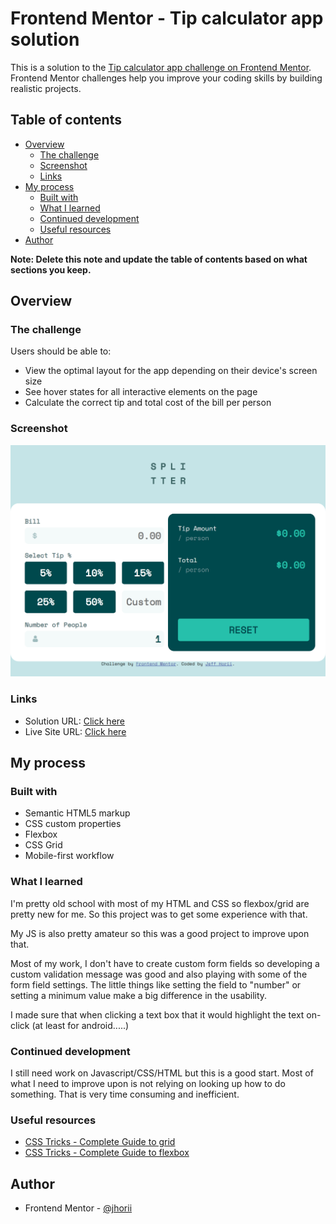 # Frontend Mentor - Tip calculator app solution

This is a solution to the [Tip calculator app challenge on Frontend Mentor](https://www.frontendmentor.io/challenges/tip-calculator-app-ugJNGbJUX). Frontend Mentor challenges help you improve your coding skills by building realistic projects.

## Table of contents

- [Overview](#overview)
  - [The challenge](#the-challenge)
  - [Screenshot](#screenshot)
  - [Links](#links)
- [My process](#my-process)
  - [Built with](#built-with)
  - [What I learned](#what-i-learned)
  - [Continued development](#continued-development)
  - [Useful resources](#useful-resources)
- [Author](#author)

**Note: Delete this note and update the table of contents based on what sections you keep.**

## Overview

### The challenge

Users should be able to:

- View the optimal layout for the app depending on their device's screen size
- See hover states for all interactive elements on the page
- Calculate the correct tip and total cost of the bill per person

### Screenshot

![](images/screenshot.png)

### Links

- Solution URL: [Click here](https://github.com/jhorii/FrontendMentor-TipCalculatorApp)
- Live Site URL: [Click here](https://jhorii.github.io/FrontendMentor-TipCalculatorApp/)

## My process

### Built with

- Semantic HTML5 markup
- CSS custom properties
- Flexbox
- CSS Grid
- Mobile-first workflow

### What I learned

I'm pretty old school with most of my HTML and CSS so flexbox/grid are pretty new for me.  So this project was to get some experience with that.

My JS is also pretty amateur so this was a good project to improve upon that.

Most of my work, I don't have to create custom form fields so developing a custom validation message was good and also playing with some of the form field settings.  The little things like setting the field to "number" or setting a minimum value make a big difference in the usability.

I made sure that when clicking a text box that it would highlight the text on-click (at least for android.....)

### Continued development

I still need work on Javascript/CSS/HTML but this is a good start.  Most of what I need to improve upon is not relying on looking up how to do something.  That is very time consuming and inefficient.

### Useful resources

- [CSS Tricks - Complete Guide to grid](https://css-tricks.com/snippets/css/complete-guide-grid/)
- [CSS Tricks - Complete Guide to flexbox](https://css-tricks.com/snippets/css/a-guide-to-flexbox/)

## Author

- Frontend Mentor - [@jhorii](https://www.frontendmentor.io/profile/jhorii)
